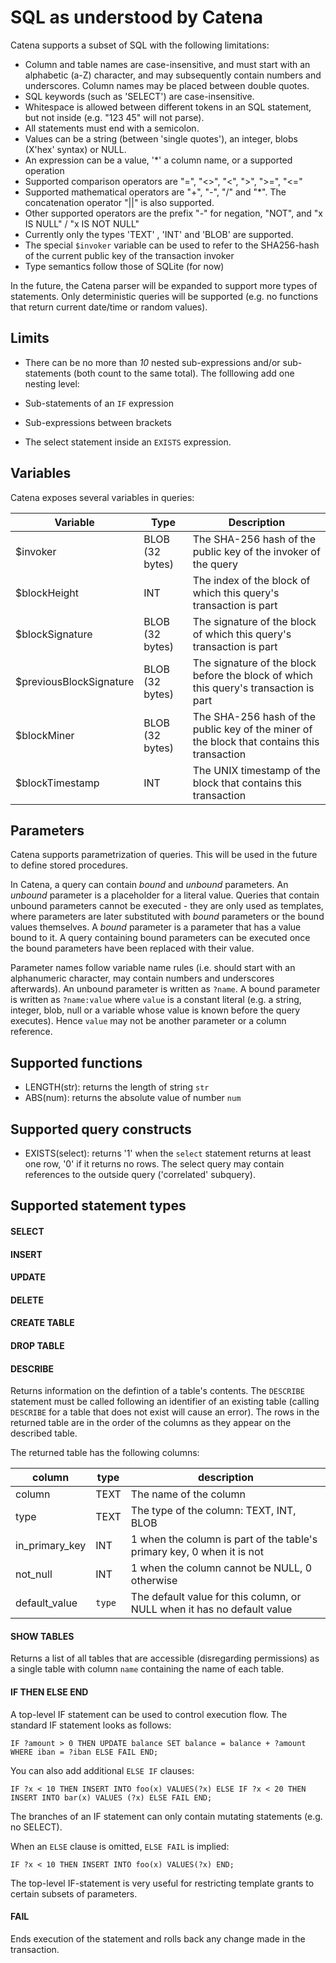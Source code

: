 # SQL as understood by Catena

Catena supports a subset of SQL with the following limitations:

* Column and table names are case-insensitive, and must start with an alphabetic (a-Z) character, and may subsequently contain numbers and underscores. Column names may be placed between double quotes.
* SQL keywords (such as 'SELECT') are case-insensitive.
* Whitespace is allowed between different tokens in an SQL statement, but not inside (e.g. "123 45" will not parse).
* All statements must end with a semicolon.
* Values can be a string (between 'single quotes'), an integer, blobs (X'hex' syntax) or NULL.
* An expression can be a value, '*' a column name, or a supported operation
* Supported comparison operators are "=", "<>", "<", ">", ">=", "<="
* Supported mathematical operators are "+", "-", "/" and "*". The concatenation operator "||" is also supported.
* Other supported operators are the prefix "-" for negation, "NOT", and "x IS NULL" / "x IS NOT NULL"
* Currently only the types 'TEXT' , 'INT' and 'BLOB' are supported.
* The special `$invoker` variable can be used to refer to the SHA256-hash of the current public key of the transaction invoker
* Type semantics follow those of SQLite (for now)

In the future, the Catena parser will be expanded to support more types of statements. Only deterministic queries will
be supported (e.g. no functions that return current date/time or random values).

## Limits

* There can be no more than *10* nested sub-expressions and/or sub-statements (both count to the same total). The folllowing add one nesting level:

* Sub-statements of an `IF` expression
* Sub-expressions between brackets
* The select statement inside an `EXISTS` expression.

## Variables

Catena exposes several variables in queries:

| Variable | Type | Description |
|----------|-------|---------------|
| $invoker | BLOB (32 bytes) | The SHA-256 hash of the public key of the invoker of the query |
| $blockHeight | INT | The index of the block of which this query's transaction is part |
| $blockSignature | BLOB (32 bytes) | The signature of the block of which this query's transaction is part |
| $previousBlockSignature | BLOB (32 bytes) | The signature of the block before the block of which this query's transaction is part |
| $blockMiner | BLOB (32 bytes) | The SHA-256 hash of the public key of the miner of the block that contains this transaction |
| $blockTimestamp | INT | The UNIX timestamp of the block that contains this transaction |

## Parameters

Catena supports parametrization of queries. This will be used in the future to define stored procedures.

In Catena, a query can contain _bound_ and _unbound_ parameters. An _unbound_ parameter is a placeholder for a literal value.
Queries that contain unbound parameters cannot be executed - they are only used as templates, where parameters are later
substituted with _bound_ parameters or the bound values themselves. A _bound_ parameter is a parameter that has a value
bound to it. A query containing bound parameters can be executed once the bound parameters have been replaced with their
value.

Parameter names follow variable name rules (i.e. should start with an alphanumeric character, may contain numbers and
underscores afterwards). An unbound parameter is written as `?name`. A bound parameter is written as `?name:value` where
`value` is a constant literal (e.g. a string, integer, blob, null or a variable whose value is known before the query executes). Hence
`value` may not be another parameter or a column reference.


## Supported functions

* LENGTH(str): returns the length of string `str`
* ABS(num): returns the absolute value of number `num`

## Supported query constructs

* EXISTS(select): returns '1' when the `select` statement returns at least one row, '0' if it returns no rows. The select query may contain references to the outside query ('correlated' subquery).

## Supported statement types

#### SELECT

#### INSERT

#### UPDATE

#### DELETE

#### CREATE TABLE

#### DROP TABLE


#### DESCRIBE

Returns information on the defintion of a table's contents. The `DESCRIBE` statement must be called
following an identifier of an existing table (calling `DESCRIBE` for a table that does not exist will cause an
error). The rows in the returned table are in the order of the columns as they appear on the described table.

The returned table has the following columns:

| column | type | description |
|---------|-------|---------------|
| column | TEXT | The name of the column |
| type | TEXT | The type of the column: TEXT, INT, BLOB |
| in_primary_key | INT | 1 when the column is part of the table's primary key, 0 when it is not |
| not_null | INT | 1 when the column cannot be NULL, 0 otherwise |
| default_value | `type` | The default value for this column, or NULL when it has no default value |

#### SHOW TABLES

Returns a list of all tables that are accessible (disregarding permissions) as a single table with column `name` containing the
name of each table.

#### IF THEN ELSE END

A top-level IF statement can be used to control execution flow. The standard IF statement looks as follows:

	IF ?amount > 0 THEN UPDATE balance SET balance = balance + ?amount WHERE iban = ?iban ELSE FAIL END;

You can also add additional `ELSE IF` clauses:

	IF ?x < 10 THEN INSERT INTO foo(x) VALUES(?x) ELSE IF ?x < 20 THEN INSERT INTO bar(x) VALUES (?x) ELSE FAIL END;

The branches of an IF statement can only contain mutating statements (e.g. no SELECT).

When an `ELSE` clause is omitted, `ELSE FAIL` is implied:

	IF ?x < 10 THEN INSERT INTO foo(x) VALUES(?x) END;

The top-level IF-statement is very useful for restricting template grants to certain subsets of parameters.

#### FAIL

Ends execution of the statement and rolls back any change made in the transaction.
